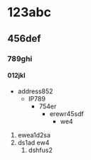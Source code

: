 # 123abc
## 456def
### 789ghi
#### 012jkl



- address852
  - IP789
    - 754er
      - erewr45sdf
        - we4



1. ewea1d2sa
2. ds1ad ew4
   1. dshfus2



